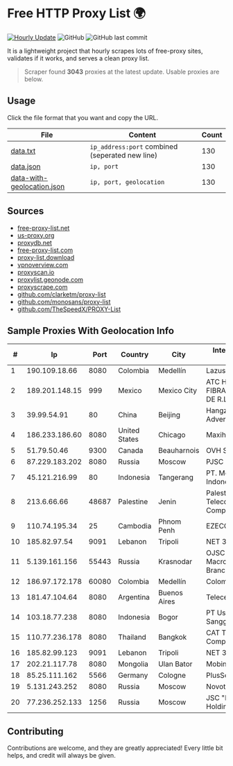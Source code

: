 
# Free HTTP Proxy List 🌍

[![Hourly Update](https://github.com/mertguvencli/http-proxy-list/actions/workflows/main.yml/badge.svg?branch=main)](https://github.com/mertguvencli/http-proxy-list/actions/workflows/main.yml)
![GitHub](https://img.shields.io/github/license/mertguvencli/http-proxy-list)
![GitHub last commit](https://img.shields.io/github/last-commit/mertguvencli/http-proxy-list)

It is a lightweight project that hourly scrapes lots of free-proxy sites, validates if it works, and serves a clean proxy list.


> Scraper found **3043** proxies at the latest update. Usable proxies are below.

## Usage

Click the file format that you want and copy the URL.


|File|Content|Count|
|----|-------|-----|
|[data.txt](https://raw.githubusercontent.com/mertguvencli/http-proxy-list/main/proxy-list/data.txt)|`ip_address:port` combined (seperated new line)|130|
|[data.json](https://raw.githubusercontent.com/mertguvencli/http-proxy-list/main/proxy-list/data.json)|`ip, port`|130|
|[data-with-geolocation.json](https://raw.githubusercontent.com/mertguvencli/http-proxy-list/main/proxy-list/data-with-geolocation.json)|`ip, port, geolocation`|130|

## Sources

* [free-proxy-list.net](https://free-proxy-list.net)
* [us-proxy.org](https://www.us-proxy.org)
* [proxydb.net](http://proxydb.net)
* [free-proxy-list.com](https://free-proxy-list.com/?page=&port=&type%5B%5D=http&type%5B%5D=https&up_time=0&search=Search)
* [proxy-list.download](https://www.proxy-list.download/HTTP)
* [vpnoverview.com](https://vpnoverview.com/privacy/anonymous-browsing/free-proxy-servers)
* [proxyscan.io](https://www.proxyscan.io)
* [proxylist.geonode.com](https://proxylist.geonode.com/api/proxy-list?limit=300&page=1&sort_by=lastChecked&sort_type=desc&protocols=http,https)
* [proxyscrape.com](https://api.proxyscrape.com/v2/?request=displayproxies&protocol=http&timeout=10000&country=all&ssl=all&anonymity=all)
* [github.com/clarketm/proxy-list](https://raw.githubusercontent.com/clarketm/proxy-list/master/proxy-list-raw.txt)
* [github.com/monosans/proxy-list](https://raw.githubusercontent.com/monosans/proxy-list/main/proxies/http.txt)
* [github.com/TheSpeedX/PROXY-List](https://raw.githubusercontent.com/TheSpeedX/PROXY-List/master/http.txt)


## Sample Proxies With Geolocation Info

|#|Ip|Port|Country|City|Internet Service Provider|
|-|--|----|-------|----|-------------------------|
|1|190.109.18.66|8080|Colombia|Medellín|Lazus Medellin|
|2|189.201.148.15|999|Mexico|Mexico City|ATC HOLDING FIBRA MEXICO, S. DE R.L. DE C.V.|
|3|39.99.54.91|80|China|Beijing|Hangzhou Alibaba Advertising Co|
|4|186.233.186.60|8080|United States|Chicago|Maxihost LTDA|
|5|51.79.50.46|9300|Canada|Beauharnois|OVH SAS|
|6|87.229.183.202|8080|Russia|Moscow|PJSC "Vimpelcom"|
|7|45.121.216.99|80|Indonesia|Tangerang|PT. Mora Telematika Indonesia|
|8|213.6.66.66|48687|Palestine|Jenin|Palestine Telecommunications Company|
|9|110.74.195.34|25|Cambodia|Phnom Penh|EZECOM limited|
|10|185.82.97.54|9091|Lebanon|Tripoli|NET 360 S.A.R.L|
|11|5.139.161.156|55443|Russia|Krasnodar|OJSC Rostelecom Macroregional Branch South|
|12|186.97.172.178|60080|Colombia|Medellín|Colombia Móvil|
|13|181.47.104.64|8080|Argentina|Buenos Aires|Telecentro S.A.|
|14|103.18.77.238|8080|Indonesia|Bogor|PT Usaha Adi Sanggoro|
|15|110.77.236.178|8080|Thailand|Bangkok|CAT Telecom Public Company Limited|
|16|185.82.99.123|9091|Lebanon|Tripoli|NET 360 S.A.R.L|
|17|202.21.117.78|8080|Mongolia|Ulan Bator|Mobinet LLC|
|18|85.25.111.162|5566|Germany|Cologne|PlusServer GmbH|
|19|5.131.243.252|8080|Russia|Moscow|Novotelecom Ltd|
|20|77.236.252.133|1256|Russia|Moscow|JSC "ER-Telecom Holding"|



## Contributing

Contributions are welcome, and they are greatly appreciated! Every
little bit helps, and credit will always be given.

